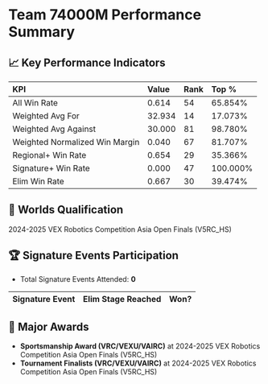 # Team 74000M Performance Summary

## 📈 Key Performance Indicators
| KPI | Value | Rank | Top % |
|:---|:-----|:----|:------|
| All Win Rate | 0.614 | 54 | 65.854% |
| Weighted Avg For | 32.934 | 14 | 17.073% |
| Weighted Avg Against | 30.000 | 81 | 98.780% |
| Weighted Normalized Win Margin | 0.040 | 67 | 81.707% |
| Regional+ Win Rate | 0.654 | 29 | 35.366% |
| Signature+ Win Rate | 0.000 | 47 | 100.000% |
| Elim Win Rate | 0.667 | 30 | 39.474% |


## 🎯 Worlds Qualification
2024-2025 VEX Robotics Competition Asia Open Finals (V5RC_HS)

## 🏆 Signature Events Participation
- Total Signature Events Attended: **0**

| Signature Event | Elim Stage Reached | Won? |
|:----------------|:-------------------|:----|


## 🥇 Major Awards
- **Sportsmanship Award (VRC/VEXU/VAIRC)** at 2024-2025 VEX Robotics Competition Asia Open Finals (V5RC_HS)
- **Tournament Finalists (VRC/VEXU/VAIRC)** at 2024-2025 VEX Robotics Competition Asia Open Finals (V5RC_HS)

